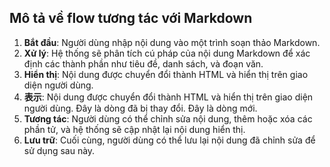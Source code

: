 ## Mô tả về flow tương tác với Markdown

1. **Bắt đầu**: Người dùng nhập nội dung vào một trình soạn thảo Markdown.
2. **Xử lý**: Hệ thống sẽ phân tích cú pháp của nội dung Markdown để xác định các thành phần như tiêu đề, danh sách, và đoạn văn.
3. **Hiển thị**: Nội dung được chuyển đổi thành HTML và hiển thị trên giao diện người dùng.
3. **表示**: Nội dung được chuyển đổi thành HTML và hiển thị trên giao diện người dùng.  Đây là dòng đã bị thay đổi.
Đây là dòng mới.
4. **Tương tác**: Người dùng có thể chỉnh sửa nội dung, thêm hoặc xóa các phần tử, và hệ thống sẽ cập nhật lại nội dung hiển thị.
5. **Lưu trữ**: Cuối cùng, người dùng có thể lưu lại nội dung đã chỉnh sửa để sử dụng sau này.